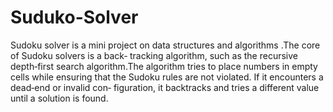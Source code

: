 # Suduko-Solver
Sudoku solver is a mini project on data structures
and algorithms .The core of Sudoku solvers is a back‐
tracking algorithm, such as the recursive depth‐first
search algorithm.The algorithm tries to place numbers
in empty cells while ensuring that the Sudoku rules are
not violated. If it encounters a dead‐end or invalid con‐
figuration, it backtracks and tries a different value until
a solution is found.
